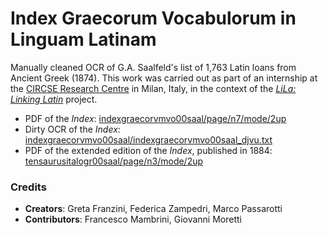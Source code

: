 # Index Graecorum Vocabulorum in Linguam Latinam	

Manually cleaned OCR of G.A. Saalfeld's list of 1,763 Latin loans from Ancient Greek (1874). This work was carried out as part of an internship at the [CIRCSE Research Centre](https://centridiricerca.unicatt.it/circse_index.html) in Milan, Italy, in the context of the [_LiLa: Linking Latin_](https://lila-erc.eu/) project.

- PDF of the _Index_: [indexgraecorvmvo00saal/page/n7/mode/2up](https://archive.org/details/indexgraecorvmvo00saal/page/n7/mode/2up)
- Dirty OCR of the _Index_: [indexgraecorvmvo00saal/indexgraecorvmvo00saal_djvu.txt](https://ia800300.us.archive.org/35/items/indexgraecorvmvo00saal/indexgraecorvmvo00saal_djvu.txt) 
- PDF of the extended edition of the _Index_, published in 1884: [tensaurusitalogr00saal/page/n3/mode/2up](https://archive.org/details/tensaurusitalogr00saal/page/n3/mode/2up)

<!--File structure: LiLa ID, Latin lemma, Ancient Greek lemma, WR, LV, CITE URN LSJ-->
<!--Cite URN: https://raw.githubusercontent.com/Eumaeus/cite_lsj_cex/master/lsj_index.txt-->

### Credits

- **Creators**: Greta Franzini, Federica Zampedri, Marco Passarotti
- **Contributors**: Francesco Mambrini, Giovanni Moretti

<!--Citation+DOI-->
